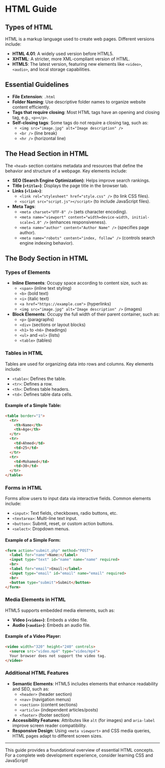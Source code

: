 # HTML Guide

## Types of HTML
HTML is a markup language used to create web pages. Different versions include:
- **HTML 4.01**: A widely used version before HTML5.
- **XHTML**: A stricter, more XML-compliant version of HTML.
- **HTML5**: The latest version, featuring new elements like `<video>`, `<audio>`, and local storage capabilities.

## Essential Guidelines
- **File Extension**: `.html`
- **Folder Naming**: Use descriptive folder names to organize website content efficiently.
- **Tags that require closing**: Most HTML tags have an opening and closing tag, e.g., `<p></p>`.
- **Self-closing tags**: Some tags do not require a closing tag, such as:
  - `<img src="image.jpg" alt="Image description" />`
  - `<br />` (line break)
  - `<hr />` (horizontal line)

## **The Head Section in HTML**
The `<head>` section contains metadata and resources that define the behavior and structure of a webpage. Key elements include:
- **SEO (Search Engine Optimization)**: Helps improve search rankings.
- **Title (`<title>`)**: Displays the page title in the browser tab.
- **Links (`<link>`)**:
  - `<link rel="stylesheet" href="style.css" />` (to link CSS files).
  - `<script src="script.js"></script>` (to include JavaScript files).
- **Meta Tags**:
  - `<meta charset="UTF-8" />` (sets character encoding).
  - `<meta name="viewport" content="width=device-width, initial-scale=1.0" />` (enhances responsiveness).
  - `<meta name="author" content="Author Name" />` (specifies page author).
  - `<meta name="robots" content="index, follow" />` (controls search engine indexing behavior).

## **The Body Section in HTML**

### **Types of Elements**
- **Inline Elements**: Occupy space according to content size, such as:
  - `<span>` (inline text styling)
  - `<b>` (bold text)
  - `<i>` (italic text)
  - `<a href="https://example.com">` (hyperlinks)
  - `<img src="image.jpg" alt="Image description" />` (images)
- **Block Elements**: Occupy the full width of their parent container, such as:
  - `<p>` (paragraphs)
  - `<div>` (sections or layout blocks)
  - `<h1>` to `<h6>` (headings)
  - `<ul>` and `<ol>` (lists)
  - `<table>` (tables)

### **Tables in HTML**
Tables are used for organizing data into rows and columns. Key elements include:
- `<table>`: Defines the table.
- `<tr>`: Defines a row.
- `<th>`: Defines table headers.
- `<td>`: Defines table data cells.

#### **Example of a Simple Table:**
```html
<table border="1">
  <tr>
    <th>Name</th>
    <th>Age</th>
  </tr>
  <tr>
    <td>Ahmed</td>
    <td>25</td>
  </tr>
  <tr>
    <td>Mohamed</td>
    <td>30</td>
  </tr>
</table>
```

### **Forms in HTML**
Forms allow users to input data via interactive fields. Common elements include:
- `<input>`: Text fields, checkboxes, radio buttons, etc.
- `<textarea>`: Multi-line text input.
- `<button>`: Submit, reset, or custom action buttons.
- `<select>`: Dropdown menus.

#### **Example of a Simple Form:**
```html
<form action="submit.php" method="POST">
  <label for="name">Name:</label>
  <input type="text" id="name" name="name" required>
  <br>
  <label for="email">Email:</label>
  <input type="email" id="email" name="email" required>
  <br>
  <button type="submit">Submit</button>
</form>
```

### **Media Elements in HTML**
HTML5 supports embedded media elements, such as:
- **Video (`<video>`)**: Embeds a video file.
- **Audio (`<audio>`)**: Embeds an audio file.

#### **Example of a Video Player:**
```html
<video width="320" height="240" controls>
  <source src="video.mp4" type="video/mp4">
  Your browser does not support the video tag.
</video>
```

### **Additional HTML Features**
- **Semantic Elements**: HTML5 includes elements that enhance readability and SEO, such as:
  - `<header>` (header section)
  - `<nav>` (navigation menus)
  - `<section>` (content sections)
  - `<article>` (independent articles/posts)
  - `<footer>` (footer section)
- **Accessibility Features**: Attributes like `alt` (for images) and `aria-label` improve screen reader compatibility.
- **Responsive Design**: Using `<meta viewport>` and CSS media queries, HTML pages adapt to different screen sizes.

---
This guide provides a foundational overview of essential HTML concepts. For a complete web development experience, consider learning CSS and JavaScript!



